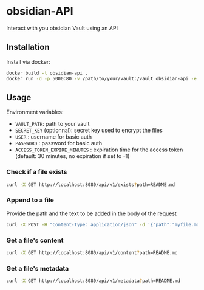 # obsidian-API
Interact with you obsidian Vault using an API


## Installation

Install via docker:

```bash
docker build -t obsidian-api .
docker run -d -p 5000:80 -v /path/to/your/vault:/vault obsidian-api -e VAULT_PATH=/vault -e SECRET_KEY=your-secret-key
```

## Usage

Environment variables:
* `VAULT_PATH`: path to your vault
* `SECRET_KEY` (optionnal): secret key used to encrypt the files
* `USER` : username for basic auth
* `PASSWORD` : password for basic auth
* `ACCESS_TOKEN_EXPIRE_MINUTES` : expiration time for the access token (default: 30 minutes, no expiration if set to -1)
### Check if a file exists

```bash 
curl -X GET http://localhost:8080/api/v1/exists?path=README.md
```

### Append to a file
Provide the path and the text to be added in the body of the request 

```bash
curl -X POST -H "Content-Type: application/json" -d '{"path":"myfile.md", "text":"hello world"}' http://localhost:8080/api/v1/append
``` 
### Get a file's content

```bash
curl -X GET http://localhost:8080/api/v1/content?path=README.md
```

### Get a file's metadata

```bash
curl -X GET http://localhost:8080/api/v1/metadata?path=README.md
```
